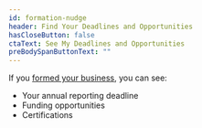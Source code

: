```yaml
---
id: formation-nudge
header: Find Your Deadlines and Opportunities
hasCloseButton: false
ctaText: See My Deadlines and Opportunities
preBodySpanButtonText: ""
---
```


If you [formed your business](/tasks/form-business-entity), you can see:

- Your annual reporting deadline
- Funding opportunities
- Certifications
